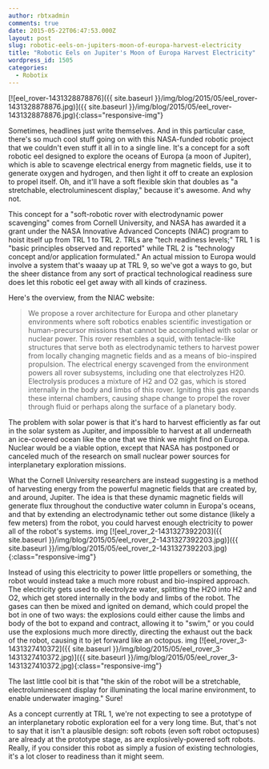 ```yaml
---
author: rbtxadmin
comments: true
date: 2015-05-22T06:47:53.000Z
layout: post
slug: robotic-eels-on-jupiters-moon-of-europa-harvest-electricity
title: "Robotic Eels on Jupiter's Moon of Europa Harvest Electricity"
wordpress_id: 1505
categories:
  - Robotix
---
```


[![eel_rover-1431328878876]({{ site.baseurl }}/img/blog/2015/05/eel_rover-1431328878876.jpg)]({{ site.baseurl }}/img/blog/2015/05/eel_rover-1431328878876.jpg){:class="responsive-img"}

Sometimes, headlines just write themselves. And in this particular case, there's so much cool stuff going on with this NASA-funded robotic project that we couldn't even stuff it all in to a single line. It's a concept for a soft robotic eel designed to explore the oceans of Europa (a moon of Jupiter), which is able to scavenge electrical energy from magnetic fields, use it to generate oxygen and hydrogen, and then light it off to create an explosion to propel itself. Oh, and it'll have a soft flexible skin that doubles as "a stretchable, electroluminescent display," because it's awesome. And why not.

This concept for a "soft-robotic rover with electrodynamic power scavenging" comes from Cornell University, and NASA has awarded it a grant under the NASA Innovative Advanced Concepts (NIAC) program to hoist itself up from TRL 1 to TRL 2. TRLs are "tech readiness levels;" TRL 1 is "basic principles observed and reported" while TRL 2 is "technology concept and/or application formulated." An actual mission to Europa would involve a system that's waaay up at TRL 9, so we've got a ways to go, but the sheer distance from any sort of practical technological readiness sure does let this robotic eel get away with all kinds of craziness.

Here's the overview, from the NIAC website:
<blockquote>We propose a rover architecture for Europa and other planetary environments where soft robotics enables scientific investigation or human-precursor missions that cannot be accomplished with solar or nuclear power. This rover resembles a squid, with tentacle-like structures that serve both as electrodynamic tethers to harvest power from locally changing magnetic fields and as a means of bio-inspired propulsion. The electrical energy scavenged from the environment powers all rover subsystems, including one that electrolyzes H20. Electrolysis produces a mixture of H2 and O2 gas, which is stored internally in the body and limbs of this rover. Igniting this gas expands these internal chambers, causing shape change to propel the rover through fluid or perhaps along the surface of a planetary body.</blockquote>

The problem with solar power is that it's hard to harvest efficiently as far out in the solar system as Jupiter, and impossible to harvest at all underneath an ice-covered ocean like the one that we think we might find on Europa. Nuclear would be a viable option, except that NASA has postponed or canceled much of the research on small nuclear power sources for interplanetary exploration missions.

What the Cornell University researchers are instead suggesting is a method of harvesting energy from the powerful magnetic fields that are created by, and around, Jupiter. The idea is that these dynamic magnetic fields will generate flux throughout the conductive water column in Europa's oceans, and that by extending an electrodynamic tether out some distance (likely a few meters) from the robot, you could harvest enough electricity to power all of the robot's systems. img [![eel_rover_2-1431327392203]({{ site.baseurl }}/img/blog/2015/05/eel_rover_2-1431327392203.jpg)]({{ site.baseurl }}/img/blog/2015/05/eel_rover_2-1431327392203.jpg){:class="responsive-img"}

Instead of using this electricity to power little propellers or something, the robot would instead take a much more robust and bio-inspired approach. The electricity gets used to electrolyze water, splitting the H2O into H2 and O2, which get stored internally in the body and limbs of the robot. The gases can then be mixed and ignited on demand, which could propel the bot in one of two ways: the explosions could either cause the limbs and body of the bot to expand and contract, allowing it to "swim," or you could use the explosions much more directly, directing the exhaust out the back of the robot, causing it to jet forward like an octopus. img [![eel_rover_3-1431327410372]({{ site.baseurl }}/img/blog/2015/05/eel_rover_3-1431327410372.jpg)]({{ site.baseurl }}/img/blog/2015/05/eel_rover_3-1431327410372.jpg){:class="responsive-img"}

The last little cool bit is that "the skin of the robot will be a stretchable, electroluminescent display for illuminating the local marine environment, to enable underwater imaging." Sure!

As a concept currently at TRL 1, we're not expecting to see a prototype of an interplanetary robotic exploration eel for a very long time. But, that's not to say that it isn't a plausible design: soft robots (even soft robot octopuses) are already at the prototype stage, as are explosively-powered soft robots. Really, if you consider this robot as simply a fusion of existing technologies, it's a lot closer to readiness than it might seem.
